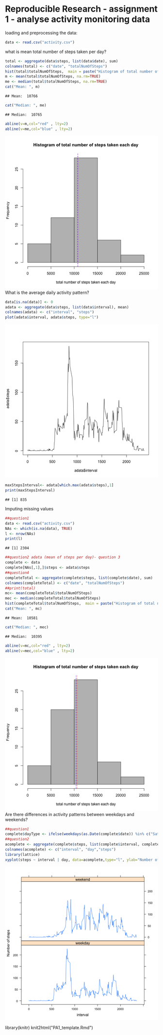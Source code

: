 Reproducible Research - assignment 1 - analyse activity monitoring data
========================================================
loading and preprocessing the data:

```r
data <- read.csv("activity.csv")
```
what is mean total number of steps taken per day?

```r
total <- aggregate(data$steps, list(data$date), sum)
colnames(total) <- c("date", "totalNumOfSteps")
hist(total$totalNumOfSteps,  main = paste("Histogram of total number of steps taken each day"), xlab= "total number of steps taken each day", border="black", col="gray")
m <- mean(total$totalNumOfSteps, na.rm=TRUE)
me <- median(total$totalNumOfSteps, na.rm=TRUE)
cat("Mean: ", m)
```

```
## Mean:  10766
```

```r
cat("Median: ", me)
```

```
## Median:  10765
```

```r
abline(v=m,col="red" , lty=2)
abline(v=me,col="blue" , lty=2)
```

![plot of chunk unnamed-chunk-2](figure/unnamed-chunk-2.png) 
What is the average daily activity pattern?

```r
data[is.na(data)] <- 0
adata <- aggregate(data$steps, list(data$interval), mean)
colnames(adata) <- c("interval", "steps")
plot(adata$interval, adata$steps, type="l")
```

![plot of chunk unnamed-chunk-3](figure/unnamed-chunk-3.png) 

```r
maxStepsInterval<- adata[which.max(adata$steps),1]
print(maxStepsInterval)
```

```
## [1] 835
```
Imputing missing values

```r
##question1
data <- read.csv("activity.csv")
NAs <- which(is.na(data), TRUE)
l <- nrow(NAs)
print(l)
```

```
## [1] 2304
```

```r
##question2 adata (mean of steps per day)- question 3
complete <- data
complete[NAs[,1],]$steps <- adata$steps
##question4
completeTotal <- aggregate(complete$steps, list(complete$date), sum)
colnames(completeTotal) <- c("date", "totalNumOfSteps")
##print(total)
mc<- mean(completeTotal$totalNumOfSteps)
mec <- median(completeTotal$totalNumOfSteps)
hist(completeTotal$totalNumOfSteps,  main = paste("Histogram of total number of steps taken each day"), xlab= "total number of steps taken each day", border="black", col="gray")
cat("Mean: ", mc)
```

```
## Mean:  10581
```

```r
cat("Median: ", mec)
```

```
## Median:  10395
```

```r
abline(v=mc,col="red" , lty=2)
abline(v=mec,col="blue" , lty=2)
```

![plot of chunk unnamed-chunk-4](figure/unnamed-chunk-4.png) 
Are there differences in activity patterns between weekdays and weekends?

```r
##question1
complete$dayType <- ifelse(weekdays(as.Date(complete$date)) %in% c("Saturday", "Sunday"),"weekend", "weekday")
##question2
acomplete <- aggregate(complete$steps, list(complete$interval, complete$dayType), mean)
colnames(acomplete) <- c("interval", "day","steps")
library(lattice)
xyplot(steps ~ interval | day, data=acomplete,type="l", ylab="Number of steps", layout=c(1, 2))
```

![plot of chunk unnamed-chunk-5](figure/unnamed-chunk-5.png) 

library(knitr)
knit2html("PA1_template.Rmd")



